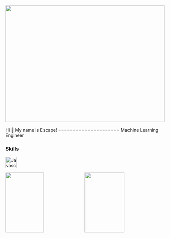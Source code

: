 <img src="https://user-images.githubusercontent.com/36128807/168691429-69452b8f-c569-4885-9491-dd3889688c32.gif" width="100%" height="370">
<br></br>
Hi 👋 My name is Escape!
=====================
Machine Learning Engineer

### Skills
<a href="https://developer.mozilla.org/en-US/docs/Web/JavaScript" target="_blank" rel="noreferrer"><img src="https://raw.githubusercontent.com/danielcranney/readme-generator/main/public/icons/skills/javascript-colored.svg" width="36" height="36" alt="Javascript" /></a>
<p>
	<img height="190px" src="https://github-readme-stats.vercel.app/api?username=SotirisKar&show_icons=true&hide=&count_private=true&title_color=0891b2&text_color=ffffff&icon_color=0891b2&bg_color=1c1917&hide_border=true&show_icons=true" style="width:49%;"/>
	<img height="190px" src="https://github-readme-stats.vercel.app/api/top-langs/?username=SotirisKar&show_icons=true&hide=&count_private=true&title_color=0891b2&text_color=ffffff&icon_color=0891b2&layout=compact&bg_color=1c1917&langs_count=10&hide_border=true&show_icons=true" style="width:50%;"/>
</p>

